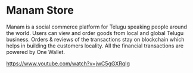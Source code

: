 # Manam Store

Manam is a social commerce platform for Telugu speaking people around the world. Users can view and order goods from local and global Telugu business. Orders &amp; reviews of the transactions stay on blockchain which helps in building the customers locality. All the financial transactions are powered by One Wallet.

https://www.youtube.com/watch?v=jwC5gGXRqIg
